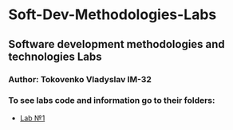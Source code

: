 # Soft-Dev-Methodologies-Labs
## Software development methodologies and technologies Labs
### Author: Tokovenko Vladyslav IM-32

### To see labs code and information go to their folders:
- [Lab №1](https://github.com/kytaets/Soft-Dev-Methodologies-Labs/tree/main/Lab1)

